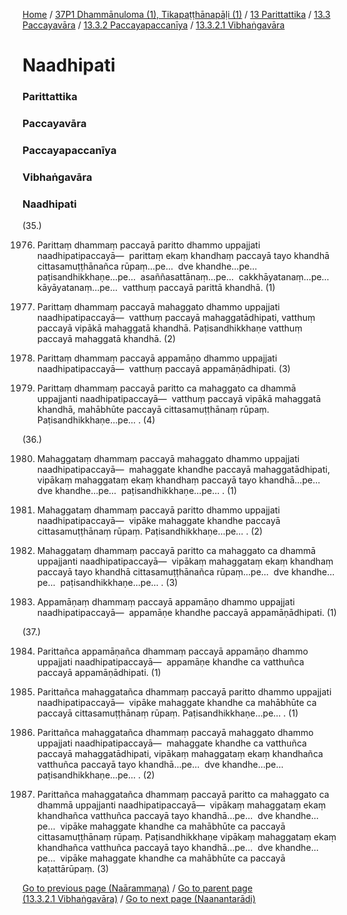 
[Home](/) / [37P1 Dhammānuloma (1), Tikapaṭṭhānapāḷi (1)](../../../../../37P1.md) / [13 Parittattika](../../../../13.md) / [13.3 Paccayavāra](../../../13.3.md) / [13.3.2 Paccayapaccanīya](../../13.3.2.md) / [13.3.2.1 Vibhaṅgavāra](../13.3.2.1.md)

# Naadhipati

### Parittattika

### Paccayavāra

### Paccayapaccanīya

### Vibhaṅgavāra

### Naadhipati

(35.)

1976. Parittaṃ dhammaṃ paccayā paritto dhammo uppajjati naadhipatipaccayā—  parittaṃ ekaṃ khandhaṃ paccayā tayo khandhā cittasamuṭṭhānañca rūpaṃ…pe…  dve khandhe…pe…  paṭisandhikkhaṇe…pe…  asaññasattānaṃ…pe…  cakkhāyatanaṃ…pe…  kāyāyatanaṃ…pe…  vatthuṃ paccayā parittā khandhā. (1)

1977. Parittaṃ dhammaṃ paccayā mahaggato dhammo uppajjati naadhipatipaccayā—  vatthuṃ paccayā mahaggatādhipati, vatthuṃ paccayā vipākā mahaggatā khandhā. Paṭisandhikkhaṇe vatthuṃ paccayā mahaggatā khandhā. (2)

1978. Parittaṃ dhammaṃ paccayā appamāṇo dhammo uppajjati naadhipatipaccayā—  vatthuṃ paccayā appamāṇādhipati. (3)

1979. Parittaṃ dhammaṃ paccayā paritto ca mahaggato ca dhammā uppajjanti naadhipatipaccayā—  vatthuṃ paccayā vipākā mahaggatā khandhā, mahābhūte paccayā cittasamuṭṭhānaṃ rūpaṃ. Paṭisandhikkhaṇe…pe… . (4)

(36.)

1980. Mahaggataṃ dhammaṃ paccayā mahaggato dhammo uppajjati naadhipatipaccayā—  mahaggate khandhe paccayā mahaggatādhipati, vipākaṃ mahaggataṃ ekaṃ khandhaṃ paccayā tayo khandhā…pe…  dve khandhe…pe…  paṭisandhikkhaṇe…pe… . (1)

1981. Mahaggataṃ dhammaṃ paccayā paritto dhammo uppajjati naadhipatipaccayā—  vipāke mahaggate khandhe paccayā cittasamuṭṭhānaṃ rūpaṃ. Paṭisandhikkhaṇe…pe… . (2)

1982. Mahaggataṃ dhammaṃ paccayā paritto ca mahaggato ca dhammā uppajjanti naadhipatipaccayā—  vipākaṃ mahaggataṃ ekaṃ khandhaṃ paccayā tayo khandhā cittasamuṭṭhānañca rūpaṃ…pe…  dve khandhe…pe…  paṭisandhikkhaṇe…pe… . (3)

1983. Appamāṇaṃ dhammaṃ paccayā appamāṇo dhammo uppajjati naadhipatipaccayā—  appamāṇe khandhe paccayā appamāṇādhipati. (1)

(37.)

1984. Parittañca appamāṇañca dhammaṃ paccayā appamāṇo dhammo uppajjati naadhipatipaccayā—  appamāṇe khandhe ca vatthuñca paccayā appamāṇādhipati. (1)

1985. Parittañca mahaggatañca dhammaṃ paccayā paritto dhammo uppajjati naadhipatipaccayā—  vipāke mahaggate khandhe ca mahābhūte ca paccayā cittasamuṭṭhānaṃ rūpaṃ. Paṭisandhikkhaṇe…pe… . (1)

1986. Parittañca mahaggatañca dhammaṃ paccayā mahaggato dhammo uppajjati naadhipatipaccayā—  mahaggate khandhe ca vatthuñca paccayā mahaggatādhipati, vipākaṃ mahaggataṃ ekaṃ khandhañca vatthuñca paccayā tayo khandhā…pe…  dve khandhe…pe…  paṭisandhikkhaṇe…pe… . (2)

1987. Parittañca mahaggatañca dhammaṃ paccayā paritto ca mahaggato ca dhammā uppajjanti naadhipatipaccayā—  vipākaṃ mahaggataṃ ekaṃ khandhañca vatthuñca paccayā tayo khandhā…pe…  dve khandhe…pe…  vipāke mahaggate khandhe ca mahābhūte ca paccayā cittasamuṭṭhānaṃ rūpaṃ. Paṭisandhikkhaṇe vipākaṃ mahaggataṃ ekaṃ khandhañca vatthuñca paccayā tayo khandhā…pe…  dve khandhe…pe…  vipāke mahaggate khandhe ca mahābhūte ca paccayā kaṭattārūpaṃ. (3)

[Go to previous page (Naārammaṇa)](Naarammana.md) / [Go to parent page (13.3.2.1 Vibhaṅgavāra)](../13.3.2.1.md) / [Go to next page (Naanantarādi)](Naanantaradi.md)



